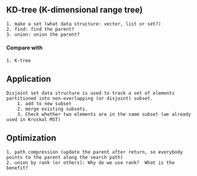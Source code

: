 
## KD-tree (K-dimensional range tree)

    1. make a set (what data structure: vector, list or set?)
    2. find: find the parent?
    3. union: union the parent?

#### Compare with
    1. K-tree

## Application

    Disjoint set data structure is used to track a set of elements partitioned into non-overlapping (or disjoint) subset.
        1. add to new subset
        2. merge existing subsets.
        3. Check whether two elements are in the same subset (we already used in Kruskal MST)

## Optimization

    1. path compression (update the parent after return, so everybody points to the parent along the search path) 
    2. union by rank (or others): Why do we use rank?  What is the benefit?
